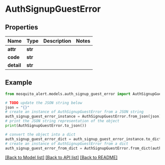# AuthSignupGuestError


## Properties

Name | Type | Description | Notes
------------ | ------------- | ------------- | -------------
**attr** | **str** |  | 
**code** | **str** |  | 
**detail** | **str** |  | 

## Example

```python
from mosquito_alert.models.auth_signup_guest_error import AuthSignupGuestError

# TODO update the JSON string below
json = "{}"
# create an instance of AuthSignupGuestError from a JSON string
auth_signup_guest_error_instance = AuthSignupGuestError.from_json(json)
# print the JSON string representation of the object
print(AuthSignupGuestError.to_json())

# convert the object into a dict
auth_signup_guest_error_dict = auth_signup_guest_error_instance.to_dict()
# create an instance of AuthSignupGuestError from a dict
auth_signup_guest_error_from_dict = AuthSignupGuestError.from_dict(auth_signup_guest_error_dict)
```
[[Back to Model list]](../README.md#documentation-for-models) [[Back to API list]](../README.md#documentation-for-api-endpoints) [[Back to README]](../README.md)


